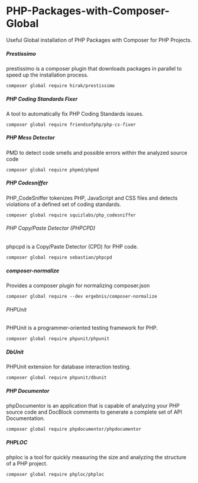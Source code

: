 # PHP-Packages-with-Composer-Global
Useful Global installation of PHP Packages with Composer for PHP Projects.

##### Prestissimo
prestissimo is a composer plugin that downloads packages in parallel to speed up the installation process.
```
composer global require hirak/prestissimo
```
##### PHP Coding Standards Fixer
A tool to automatically fix PHP Coding Standards issues.
```
composer global require friendsofphp/php-cs-fixer
```
##### PHP Mess Detector 
PMD to detect code smells and possible errors within the analyzed source code
```
composer global require phpmd/phpmd
```
##### PHP Codesniffer
PHP_CodeSniffer tokenizes PHP, JavaScript and CSS files and detects violations of a defined set of coding standards.
```
composer global require squizlabs/php_codesniffer
```
###### PHP Copy/Paste Detector (PHPCPD)
phpcpd is a Copy/Paste Detector (CPD) for PHP code.
```
composer global require sebastian/phpcpd
```
##### composer-normalize
Provides a composer plugin for normalizing composer.json
```
composer global require --dev ergebnis/composer-normalize
```
###### PHPUnit
PHPUnit is a programmer-oriented testing framework for PHP.
```
composer global require phpunit/phpunit
```
##### DbUnit
PHPUnit extension for database interaction testing.
```
composer global require phpunit/dbunit
```
##### PHP Documentor
phpDocumentor is an application that is capable of analyzing your PHP source code and DocBlock comments to generate a complete set of API Documentation.
```
composer global require phpdocumentor/phpdocumentor
```
##### PHPLOC
phploc is a tool for quickly measuring the size and analyzing the structure of a PHP project.
```
composer global require phploc/phploc
```
